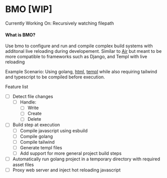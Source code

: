 # BMO [WIP]

Currently Working On: Recursively watching filepath

#### What is BMO?
Use bmo to configure and run and compile complex build systems with additonal live reloading during developement. Similar to [Air](https://github.com/cosmtrek/air) but meant to be more compatible to frameworks such as Django, and Templ with live reloading

Example Scenario: Using golang, [html](https://htmx.org), [templ](https://templ.guide) while also requiring tailwind and typescript to be compiled before execution.


Feature list
- [ ] Detect file changes
    - [ ] Handle:
        - [ ] Write
        - [ ] Create
        - [ ] Delete
- [ ] Build step at execution
    - [ ] Compile javascript using esbuild
    - [ ] Compile golang
    - [ ] Compile tailwind
    - [ ] Generate templ files
    - [ ] Add support for more general project build steps
- [ ] Automatically run golang project in a temporary directory with required asset files
- [ ] Proxy web server and inject hot reloading javascript
